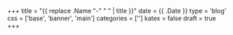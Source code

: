 +++
title = "{{ replace .Name "-" " " | title }}"
date = {{ .Date }}
type = 'blog'
css = ['base', 'banner', 'main']
categories = ['']
katex = false
draft = true
+++

